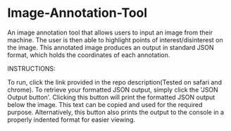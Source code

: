 # Image-Annotation-Tool
An image annotation tool that allows users to input an image from their machine. The user is then able to highlight points of interest/disinterest on the image. This annotated image produces an output in standard JSON format, which holds the coordinates of each annotation.

INSTRUCTIONS:

To run, click the link provided in the repo description(Tested on safari and chrome). 
To retrieve your formatted JSON output, simply click the 'JSON Output button'.
Clicking this button will print the formatted JSON output below the image. This
text can be copied and used for the required purpose. Alternatively, this button also
prints the output to the console in a properly indented format for easier viewing. 
